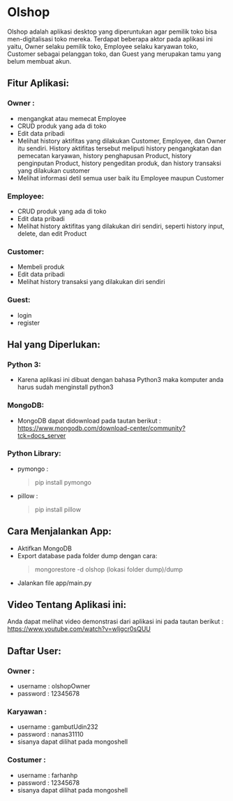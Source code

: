 # Olshop

Olshop adalah aplikasi desktop yang diperuntukan agar pemilik toko bisa men-digitalisasi toko mereka. Terdapat beberapa aktor pada aplikasi ini yaitu, Owner selaku pemilik toko, Employee selaku karyawan toko, Customer sebagai pelanggan toko, dan Guest yang merupakan tamu yang belum membuat akun.

## Fitur Aplikasi:

### Owner : 
* mengangkat atau memecat Employee
* CRUD produk yang ada di toko 
* Edit data pribadi
* Melihat history aktifitas yang dilakukan Customer, Employee, dan Owner itu sendiri. History aktifitas tersebut meliputi history pengangkatan dan pemecatan karyawan, history penghapusan Product, history penginputan Product, history pengeditan produk, dan history transaksi yang dilakukan customer
* Melihat informasi detil semua user baik itu Employee maupun Customer

### Employee: 
* CRUD produk yang ada di toko 
* Edit data pribadi
* Melihat history aktifitas yang dilakukan diri sendiri, seperti history input, delete, dan edit Product

### Customer: 
* Membeli produk 
* Edit data pribadi
* Melihat history transaksi yang dilakukan diri sendiri

### Guest: 
* login 
* register

## Hal yang Diperlukan:

### Python 3:
* Karena aplikasi ini dibuat dengan bahasa Python3 maka komputer anda harus sudah menginstall python3

### MongoDB:
* MongoDB dapat didownload pada tautan berikut : https://www.mongodb.com/download-center/community?tck=docs_server

### Python Library:
* pymongo : 
  > pip install pymongo
* pillow : 
  > pip install pillow

## Cara Menjalankan App:
* Aktifkan MongoDB
* Export database pada folder dump dengan cara:
  > mongorestore -d olshop (lokasi folder dump)/dump
* Jalankan file app/main.py
  
## Video Tentang Aplikasi ini:
Anda dapat melihat video demonstrasi dari aplikasi ini pada tautan berikut :
https://www.youtube.com/watch?v=wIjgcr0sQUU

## Daftar User:
### Owner :
* username : olshopOwner
* password : 12345678
### Karyawan :
* username : gambutUdin232
* password : nanas31110
* sisanya dapat dilihat pada mongoshell

### Costumer :
* username : farhanhp
* password : 12345678
* sisanya dapat dilihat pada mongoshell
